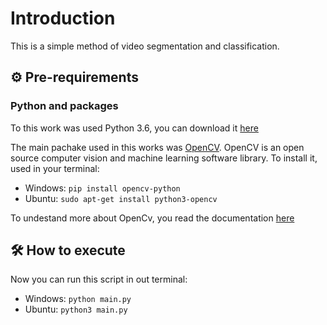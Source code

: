 # Introduction
This is a simple method of video segmentation and classification.

## ⚙️ Pre-requirements
### Python and packages
To this work was used Python 3.6, you can download it [here](https://www.python.org/downloads/)

The main pachake used in this works was [OpenCV](https://opencv.org/). OpenCV is an open source computer vision and machine learning software library. To install it, used in your terminal:

* Windows: `pip install opencv-python`
* Ubuntu: `sudo apt-get install python3-opencv`

To undestand more about OpenCv, you read the documentation [here](https://docs.opencv.org/)

## 🛠️ How to execute
Now you can run this script in out terminal:
* Windows: `python main.py`
* Ubuntu: `python3 main.py`
